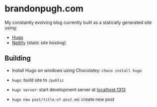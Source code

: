 # brandonpugh.com

My constantly evolving blog currently built as a statically generated site using:

- [Hugo](http://gohugo.io)
- [Netlify](http://netlify.com) (static site hosting)

## Building

- Install Hugo on windows using Chocolatey: `choco install hugo`

- `hugo`: build site to `/public`
- `hugo server`: start development server at [localhost:1313](http://localhost:1313)
- `hugo new post/title-of-post.md`: create new post
